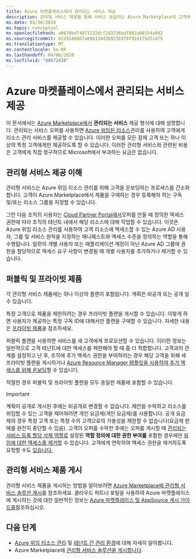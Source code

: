 ```yaml
---
title: Azure 마켓플레이스에서 관리되는 서비스 제공
description: 관리형 서비스 제공을 통해 서비스 공급자는 Azure Marketplace의 고객에게 리소스 관리 오퍼를 판매할 수 있습니다.
ms.date: 03/30/2020
ms.topic: conceptual
ms.openlocfilehash: a0670bd74971132dcf243736bdf882a00154a942
ms.sourcegitcommit: b129186667a696134d3b93363f8f92d175d51475
ms.translationtype: MT
ms.contentlocale: ko-KR
ms.lasthandoff: 04/06/2020
ms.locfileid: "80672438"
---
```

# <a name="managed-service-offers-in-azure-marketplace"></a>Azure 마켓플레이스에서 관리되는 서비스 제공

이 문서에서는 [Azure Marketplace에서](https://azuremarketplace.microsoft.com) **관리되는 서비스** 제공 형식에 대해 설명합니다. 관리되는 서비스 오퍼를 사용하면 [Azure 위임된 리소스](azure-delegated-resource-management.md)관리를 사용하여 고객에게 리소스 관리 서비스를 제공할 수 있습니다. 이러한 오퍼를 모든 잠재 고객 또는 하나 이상의 특정 고객에게만 제공하도록 할 수 있습니다. 이러한 관리형 서비스와 관련된 비용은 고객에게 직접 청구하므로 Microsoft에서 부과하는 요금은 없습니다.

## <a name="understand-managed-service-offers"></a>관리형 서비스 제공 이해

관리형 서비스는 Azure 위임 리소스 관리를 위해 고객을 온보딩하는 프로세스를 간소화합니다. 고객이 Azure Marketplace에서 제품을 구매하는 경우 등록해야 하는 구독 및/또는 리소스 그룹을 지정할 수 있습니다.

그런 다음 조직의 사용자는 [Cloud Partner Portal에서](https://cloudpartner.azure.com/)오퍼를 만들 때 정의한 액세스 권한에 따라 조직의 테넌트 내에서 해당 리소스에 대해 작업할 수 있습니다. 이것은 Azure 위임 리소스 관리를 사용하여 고객 리소스에 액세스할 수 있는 Azure AD 사용자, 그룹 및 서비스 원칙을 지정하는 매니페스트와 액세스 수준을 정의하는 역할을 통해 수행됩니다. 일련의 개별 사용자 또는 애플리케이션 계정이 아닌 Azure AD 그룹에 권한을 할당하므로 액세스 요구 사항이 변경될 때 개별 사용자를 추가하거나 제거할 수 있습니다.

## <a name="public-and-private-offers"></a>퍼블릭 및 프라이빗 제품

각 관리형 서비스 제품에는 하나 이상의 플랜이 포함됩니다. 계획은 비공개 또는 공개 일 수 있습니다.

특정 고객으로 제품을 제한하려는 경우 프라이빗 플랜을 게시할 수 있습니다. 이렇게 하면 사용자가 제공하는 특정 구독 ID에 대해서만 플랜을 구매할 수 있습니다. 자세한 내용은 [프라이빗 제품](../../marketplace/private-offers.md)을 참조하세요.

퍼블릭 플랜을 사용하면 서비스를 새 고객에게 프로모션할 수 있습니다. 이러한 정보는 일반적으로 고객 테넌트에 대한 액세스를 제한해야 할 때 좀 더 적합합니다. 고객과의 관계를 설정하고 난 후, 조직에 추가 액세스 권한을 부여하려는 경우 해당 고객을 위해 새 프라이빗 플랜을 게시하거나 [Azure Resource Manager 템플릿을 사용하여 추가 액세스를 위해 온보딩](../how-to/onboard-customer.md)할 수 있습니다.

적절한 경우 퍼블릭 및 프라이빗 플랜을 모두 동일한 제품에 포함할 수 있습니다.

> [!IMPORTANT]
> 계획이 공개로 게시된 후에는 비공개로 변경할 수 없습니다. 제안을 수락하고 리소스를 위임할 수 있는 고객을 제어하려면 개인 요금제(개인 요금제)를 사용합니다. 공개 요금제의 경우 특정 고객 또는 특정 수의 고객으로의 가용성을 제한할 수 없습니다(요금제 판매를 완전히 중단할 수 있음). 고객이 오퍼를 수락한 후에는 오퍼를 게시할 때 [관리되는 서비스 등록 할당 삭제 역할로](../../role-based-access-control/built-in-roles.md#managed-services-registration-assignment-delete-role) 설정된 **역할 정의에** **대한 권한 부여를** 포함한 경우에만 [위임에 대한 액세스를 제거할](../how-to/onboard-customer.md#remove-access-to-a-delegation) 수 있습니다. 고객에게 연락하여 액세스 권한을 제거하도록 요청할 수도 [있습니다.](../how-to/view-manage-service-providers.md#add-or-remove-service-provider-offers)

## <a name="publish-managed-service-offers"></a>관리형 서비스 제품 게시

관리형 서비스 제품을 게시하는 방법을 알아보려면 [Azure Marketplace에 관리형 서비스 솔루션 게시](../how-to/publish-managed-services-offers.md)를 참조하세요. 클라우드 파트너 포털을 사용하여 Azure 마켓플레이스에 게시하는 것에 대한 일반적인 정보는 [Azure 마켓플레이스 및 AppSource 게시 가이드를](../../marketplace/marketplace-publishers-guide.md)참조하십시오.

## <a name="next-steps"></a>다음 단계

- [Azure 위임 리소스 관리](azure-delegated-resource-management.md) 및 [테넌트 간 관리 환경](cross-tenant-management-experience.md)에 대해 자세히 알아봅니다.
- Azure Marketplace에 [관리형 서비스 솔루션을 게시합니다](../how-to/publish-managed-services-offers.md).
